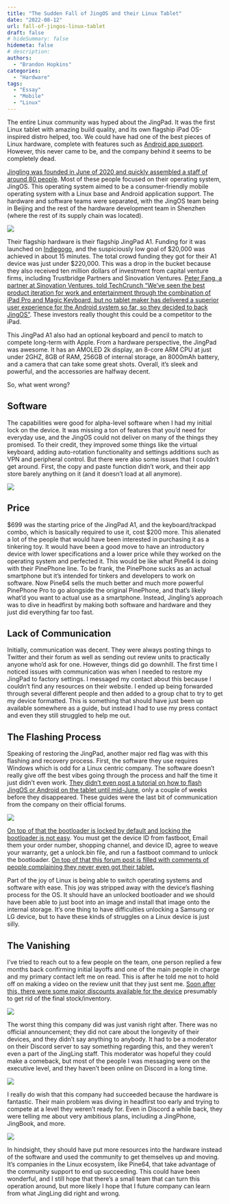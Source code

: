 ```yaml
---
title: "The Sudden Fall of JingOS and their Linux Tablet"
date: "2022-08-12"
url: fall-of-jingos-linux-tablet
draft: false
# hideSummary: false
hidemeta: false
# description:
authors:
  - "Brandon Hopkins"
categories:
  - "Hardware"
tags:
  - "Essay"
  - "Mobile"
  - "Linux"
---
```


The entire Linux community was hyped about the JingPad. It was the first Linux tablet with amazing build quality, and its own flagship iPad OS-inspired distro helped, too. We could have had one of the best pieces of Linux hardware, complete with features such as [Android app support](https://forum.jingos.com/t/guide-how-to-run-android-app-on-jingpad-a1/2423?ref=techhut.tv). However, this never came to be, and the company behind it seems to be completely dead.

[Jingling was founded in June of 2020 and quickly assembled a staff of around 80 people](https://www.crunchbase.com/organization/jingling-tech?ref=techhut.tv). Most of these people focused on their operating system, JingOS. This operating system aimed to be a consumer-friendly mobile operating system with a Linux base and Android application support. The hardware and software teams were separated, with the JingOS team being in Beijing and the rest of the hardware development team in Shenzhen (where the rest of its supply chain was located).

![](images/jing-tab.png)

Their flagship hardware is their flagship JingPad A1. Funding for it was launched on [Indiegogo](https://www.indiegogo.com/projects/jingpad-world-s-first-consumer-level-linux-tablet?ref=techhut.tv), and the suspiciously low goal of $20,000 was achieved in about 15 minutes. The total crowd funding they got for their A1 device was just under $220,000. This was a drop in the bucket because they also received ten million dollars of investment from capital venture firms, including Trustbridge Partners and Sinovation Ventures. [Peter Fang, a partner at Sinovation Ventures, told TechCrunch “We’ve seen the best product iteration for work and entertainment through the combination of iPad Pro and Magic Keyboard, but no tablet maker has delivered a superior user experience for the Android system so far, so they decided to back JingOS”](https://techcrunch.com/2021/06/15/jingos-10-million-linux-tablets-laptops/?ref=techhut.tv). These investors really thought this could be a competitor to the iPad.

This JingPad A1 also had an optional keyboard and pencil to match to compete long-term with Apple. From a hardware perspective, the JingPad was awesome. It has an AMOLED 2k display, an 8-core ARM CPU at just under 2GHZ, 8GB of RAM, 256GB of internal storage, an 8000mAh battery, and a camera that can take some great shots. Overall, it’s sleek and powerful, and the accessories are halfway decent.

So, what went wrong?

## Software

The capabilities were good for alpha-level software when I had my initial lock on the device. It was missing a ton of features that you’d need for everyday use, and the JingOS could not deliver on many of the things they promised. To their credit, they improved some things like the virtual keyboard, adding auto-rotation functionality and settings additions such as VPN and peripheral control. But there were also some issues that I couldn’t get around. First, the copy and paste function didn’t work, and their app store barely anything on it (and it doesn’t load at all anymore).

![](images/jingos-app-store-1024x576.jpg)

## Price

$699 was the starting price of the JingPad A1, and the keyboard/trackpad combo, which is basically required to use it, cost $200 more. This alienated a lot of the people that would have been interested in purchasing it as a tinkering toy. It would have been a good move to have an introductory device with lower specifications and a lower price while they worked on the operating system and perfected it. This would be like what Pine64 is doing with their PinePhone line. To be frank, the PinePhone sucks as an actual smartphone but it’s intended for tinkers and developers to work on software. Now Pine64 sells the much better and much more powerful PinePhone Pro to go alongside the original PinePhone, and that’s likely what’d you want to actual use as a smartphone. Instead, Jingling’s approach was to dive in headfirst by making both software and hardware and they just did everything far too fast.

## Lack of Communication

Initially, communication was decent. They were always posting things to Twitter and their forum as well as sending out review units to practically anyone who’d ask for one. However, things did go downhill. The first time I noticed issues with communication was when I needed to restore my JingPad to factory settings. I messaged my contact about this because I couldn’t find any resources on their website. I ended up being forwarded through several different people and then added to a group chat to try to get my device formatted. This is something that should have just been up available somewhere as a guide, but instead I had to use my press contact and even they still struggled to help me out.

## The Flashing Process

Speaking of restoring the JingPad, another major red flag was with this flashing and recovery process. First, the software they use requires Windows which is odd for a Linux centric company. The software doesn’t really give off the best vibes going through the process and half the time it just didn’t even work. [They didn’t even post a tutorial on how to flash JingOS or Android on the tablet until mid-June](https://forum.jingos.com/t/how-to-flash-jingos-rom-on-jingpad-c1-a1/2779?ref=techhut.tv), only a couple of weeks before they disappeared. These guides were the last bit of communication from the company on their official forums.

![](images/jingos-flash.png)

[On top of that the bootloader is locked by default and locking the bootloader is not easy](https://forum.jingos.com/t/tutorial-how-to-unlock-bootloader-of-jingpad-a1/2718?ref=techhut.tv). You must get the device ID from fastboot, Email them your order number, shopping channel, and device ID, agree to weave your warranty, get a unlock.bin file, and run a fastboot command to unlock the bootloader. [On top of that this forum post is filled with comments of people complaining they never even got their tablet.](https://forum.jingos.com/t/tutorial-how-to-unlock-bootloader-of-jingpad-a1/2718?ref=techhut.tv)

Part of the joy of Linux is being able to switch operating systems and software with ease. This joy was stripped away with the device’s flashing process for the OS. It should have an unlocked bootloader and we should have been able to just boot into an image and install that image onto the internal storage. It’s one thing to have difficulties unlocking a Samsung or LG device, but to have these kinds of struggles on a Linux device is just silly.

## The Vanishing

I’ve tried to reach out to a few people on the team, one person replied a few months back confirming initial layoffs and one of the main people in charge and my primary contact left me on read. This is after he told me not to hold off on making a video on the review unit that they just sent me. [Soon after this, there were some major discounts available for the device](https://liliputing.com/makers-of-the-jingpad-a1-are-selling-the-linux-tablet-for-45-percent-off-following-staffing-cuts/?ref=techhut.tv) presumably to get rid of the final stock/inventory.

![](images/jingos-no-hurry.png)

The worst thing this company did was just vanish right after. There was no official announcement; they did not care about the longevity of their devices, and they didn’t say anything to anybody. It had to be a moderator on their Discord server to say something regarding this, and they weren’t even a part of the JingLing staff. This moderator was hopeful they could make a comeback, but most of the people I was messaging were on the executive level, and they haven’t been online on Discord in a long time.

![](images/jingos-development-gone.png)

I really do wish that this company had succeeded because the hardware is fantastic. Their main problem was diving in headfirst too early and trying to compete at a level they weren’t ready for. Even in Discord a while back, they were telling me about very ambitious plans, including a JingPhone, JingBook, and more.

![](images/jingling-was-ambitious.png)

In hindsight, they should have put more resources into the hardware instead of the software and used the community to get themselves up and moving. It’s companies in the Linux ecosystem, like Pine64, that take advantage of the community support to end up succeeding. This could have been wonderful, and I still hope that there’s a small team that can turn this operation around, but more likely I hope that I future company can learn from what JingLing did right and wrong.
